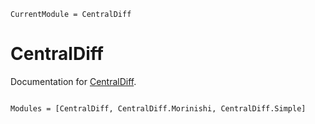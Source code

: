 ```@meta
CurrentModule = CentralDiff
```

# CentralDiff

Documentation for [CentralDiff](https://github.com/0samuraiE/CentralDiff.jl).

```@index
```

```@autodocs
Modules = [CentralDiff, CentralDiff.Morinishi, CentralDiff.Simple]
```
